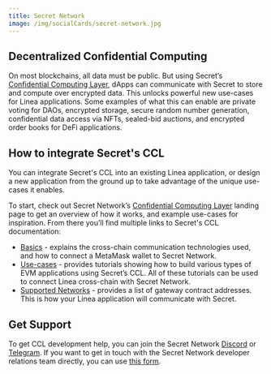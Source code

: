 ```yaml
---
title: Secret Network
image: /img/socialCards/secret-network.jpg
---
```


## Decentralized Confidential Computing​

On most blockchains, all data must be public. But using Secret’s [Confidential Computing Layer](https://scrt.network/confidential-computing-layer), dApps can communicate with Secret to store and compute over encrypted data. This unlocks powerful new use-cases for Linea applications. Some examples of what this can enable are private voting for DAOs, encrypted storage, secure random number generation, confidential data access via NFTs, sealed-bid auctions, and encrypted order books for DeFi applications.

## How to integrate Secret's CCL​

You can integrate Secret's CCL into an existing Linea application, or design a new application from the ground up to take advantage of the unique use-cases it enables.

To start, check out Secret Network’s [Confidential Computing Layer](https://scrt.network/confidential-computing-layer) landing page to get an overview of how it works, and example use-cases for inspiration. From there you’ll find multiple links to Secret's CCL documentation:

- [Basics](https://docs.scrt.network/secret-network-documentation/development/ethereum-evm-developer-toolkit/basics) - explains the cross-chain communication technologies used, and how to connect a MetaMask wallet to Secret Network.
- [Use-cases](https://docs.scrt.network/secret-network-documentation/development/ethereum-evm-developer-toolkit/usecases) - provides tutorials showing how to build various types of EVM applications using Secret’s CCL. All of these tutorials can be used to connect Linea cross-chain with Secret Network.
- [Supported Networks](https://docs.scrt.network/secret-network-documentation/development/ethereum-evm-developer-toolkit/supported-networks) - provides a list of gateway contract addresses. This is how your Linea application will communicate with Secret. 

## Get Support

To get CCL development help, you can join the Secret Network [Discord](https://scrt.network/discord) or [Telegram](https://t.me/SCRTCommunity). If you want to get in touch with the Secret Network developer relations team directly, you can use [this form](https://forms.monday.com/forms/43125a4be6281ed487b0ef2a7c76a251).
